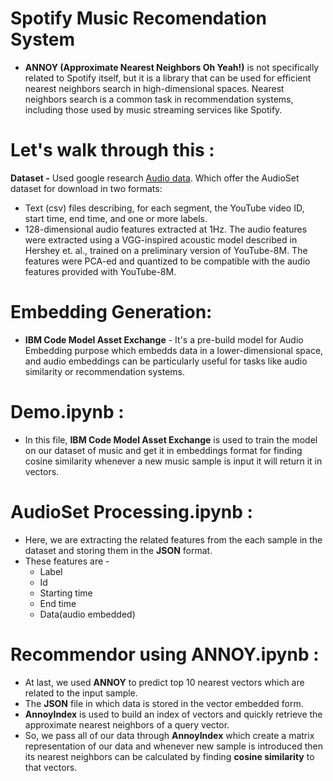 # Spotify Music Recomendation System
- **ANNOY (Approximate Nearest Neighbors Oh Yeah!)** is not specifically related to Spotify itself, but it is a library that can be used for efficient nearest neighbors search in high-dimensional spaces. Nearest neighbors search is a common task in recommendation systems, including those used by music streaming services like Spotify.


# Let's walk through this :
**Dataset -** Used google research [Audio data](https://research.google.com/audioset/download.html). Which offer the AudioSet dataset for download in two formats:

- Text (csv) files describing, for each segment, the YouTube video ID, start time, end time, and one or more labels.
- 128-dimensional audio features extracted at 1Hz. The audio features were extracted using a VGG-inspired acoustic model described in Hershey et. al., trained on a preliminary version of YouTube-8M. The features were PCA-ed and quantized to be compatible with the audio features provided with YouTube-8M. 


# Embedding Generation:
- **IBM Code Model Asset Exchange** - It's a pre-build model for Audio Embedding purpose which embedds data in a lower-dimensional space, and audio embeddings can be particularly useful for tasks like audio similarity or recommendation systems.


# Demo.ipynb :
- In this file, **IBM Code Model Asset Exchange** is used to train the model on our dataset of music and get it in embeddings format for finding cosine similarity whenever a new music sample is input it will return it in vectors.


# AudioSet Processing.ipynb :
- Here, we are extracting the related features from the each sample in the dataset and storing them in the **JSON** format.
- These features are - 
    - Label
    - Id
    - Starting time
    - End time
    - Data(audio embedded)


# Recommendor using ANNOY.ipynb :
- At last, we used **ANNOY** to predict top 10 nearest vectors which are related to the input sample.
- The **JSON** file in which data is stored in the vector embedded form.
- **AnnoyIndex** is used to build an index of vectors and quickly retrieve the approximate nearest neighbors of a query vector.
- So, we pass all of our data through **AnnoyIndex** which create a matrix representation of our data and whenever new sample is introduced then its nearest neighbors can be calculated by finding **cosine similarity** to that vectors.


